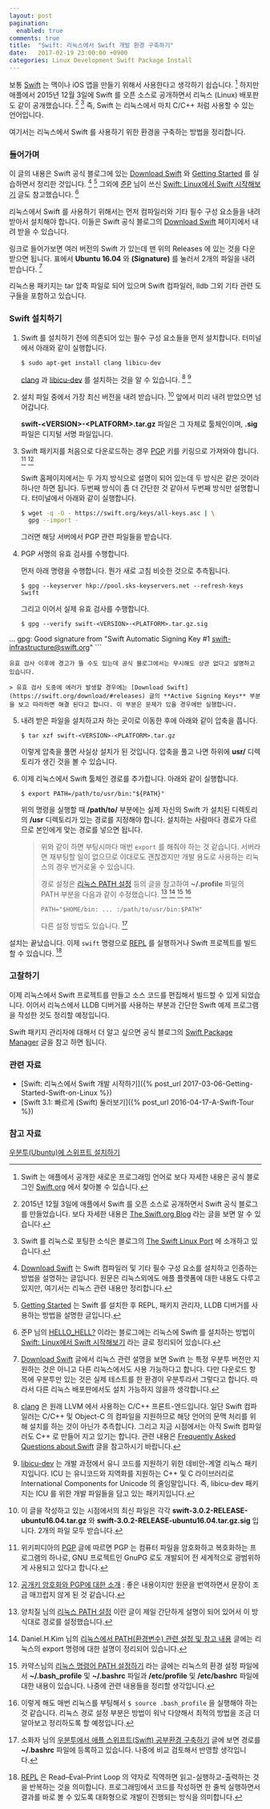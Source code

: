 ```yaml
---
layout: post
pagination: 
  enabled: true
comments: true
title:  "Swift: 리눅스에서 Swift 개발 환경 구축하기"
date:   2017-02-19 23:00:00 +0900
categories: Linux Development Swift Package Install
---
```


보통 [Swift](https://swift.org) 는 맥이나 iOS 앱을 만들기 위해서 사용한다고 생각하기 쉽습니다. [^swift] 하지만 애플에서 2015년 12월 3일에 Swift 를 오픈 소스로 공개하면서 리눅스 (Linux) 배포판도 같이 공개했습니다. [^swift-welcome] [^swift-linux] 즉, Swift 는 리눅스에서 마치 C/C++ 처럼 사용할 수 있는 언어입니다.

여기서는 리눅스에서 Swift 를 사용하기 위한 환경을 구축하는 방법을 정리합니다.

### 들어가며

이 글의 내용은 Swift 공식 블로그에 있는 [Download Swift](https://swift.org/download/#releases) 와 [Getting Started](https://swift.org/getting-started/) 를 실습하면서 정리한 것입니다. [^download-swift] [^swift-started] 그외에 [준P](http://crasy.tistory.com) 님이 쓰신 [Swift: Linux에서 Swift 시작해보기](http://crasy.tistory.com/145) 글도 참고했습니다. [^crasy-145]

리눅스에서 Swift 를 사용하기 위해서는 먼저 컴파일러와 기타 필수 구성 요소들을 내려 받아서 설치해야 합니다. 이들은 Swift 공식 블로그의 [Download Swift](https://swift.org/download/#releases) 페이지에서 내려 받을 수 있습니다.

링크로 들어가보면 여러 버전의 Swift 가 있는데 맨 위의 Releases 에 있는 것을 다운받으면 됩니다. 표에서 **Ubuntu 16.04** 와  **(Signature)** 를 눌러서 2개의 파일을 내려 받습니다. [^swift-releases]

리눅스용 패키지는 tar 압축 파일로 되어 있으며 Swift 컴파일러, lldb 그외 기타 관련 도구들을 포함하고 있습니다.

### Swift 설치하기

1. Swift 를 설치하기 전에 의존되어 있는 필수 구성 요소들을 먼저 설치합니다. 터미널에서 아래와 같이 실행합니다.

	```sh
	$ sudo apt-get install clang libicu-dev
	```

	[clang](https://clang.llvm.org) 과 [libicu-dev](https://packages.debian.org/sid/libicu-dev) 를 설치하는 것을 알 수 있습니다. [^clang] [^libicu-dev]

2. 설치 파일 중에서 가장 최신 버전을 내려 받습니다. [^version] 앞에서 미리 내려 받았으면 넘어갑니다.

	**swift-\<VERSION\>-\<PLATFORM\>.tar.gz** 파일은 그 자체로 툴체인이며, **.sig** 파일은 디지털 서명 파일입니다.

3. Swift 패키지를 처음으로 다운로드하는 경우 [PGP](https://ko.wikipedia.org/wiki/PGP_(소프트웨어)) 키를 키링으로 가져와야 합니다. [^wikipedia-pgp] [^jinbo-pgp]

	Swift 홈페이지에서는 두 가지 방식으로 설명이 되어 있는데 두 방식은 같은 것이라 하나만 하면 됩니다. 두번째 방식이 좀 더 간단한 것 같아서 두번째 방식만 설명합니다. 터미널에서 아래와 같이 실행합니다.

	```sh
	$ wget -q -O - https://swift.org/keys/all-keys.asc | \
	  gpg --import -
	```

	그러면 해당 서버에서 PGP 관련 파일들을 받습니다.

4. PGP 서명의 유효 검사를 수행합니다.

	먼저 아래 명령을 수행합니다. 뭔가 새로 고침 비슷한 것으로 추측됩니다.

	```
	$ gpg --keyserver hkp://pool.sks-keyservers.net --refresh-keys Swift
	```

	그리고 이어서 실제 유효 검사를 수행합니다.

	```
	$ gpg --verify swift-<VERSION>-<PLATFORM>.tar.gz.sig
...
gpg: Good signature from "Swift Automatic Signing Key #1 <swift-infrastructure@swift.org>"
	```

	유효 검사 이후에 경고가 뜰 수도 있는데 공식 블로그에서는 무시해도 상관 없다고 설명하고 있습니다.

	> 유효 검사 도중에 에러가 발생할 경우에는 [Download Swift](https://swift.org/download/#releases) 글의 **Active Signing Keys** 부분을 보고 따라하면 해결 된다고 합니다. 이 부분은 문제가 있을 경우에만 실행합니다.

5. 내려 받은 파일을 설치하고자 하는 곳이로 이동한 후에 아래와 같이 압축을 풉니다.

	```
	$ tar xzf swift-<VERSION>-<PLATFORM>.tar.gz
	```

	이렇게 압축을 풀면 사실상 설치가 된 것입니다. 압축을 풀고 나면 하위에 **usr/** 디렉토리가 생긴 것을 볼 수 있습니다.

6. 이제 리눅스에서 Swift 툴체인 경로를 추가합니다. 아래와 같이 실행합니다.

	```
	$ export PATH=/path/to/usr/bin:"${PATH}"
	```

	위의 명령을 실행할 때 **/path/to/** 부분에는 실제 자신의 Swift 가 설치된 디렉토리의 **/usr** 디렉토리가 있는 경로를 지정해야 합니다. 설치하는 사람마다 경로가 다르므로 본인에게 맞는 경로를 넣으면 됩니다.

	> 위와 같이 하면 부팅시마다 매번 `export` 를 해줘야 하는 것 같습니다. 서버라면 재부팅할 일이 없으므로 이대로도 괜찮겠지만 개발 용도로 사용하는 리눅스의 경우 번거로울 수 있습니다.
	>
	> 경로 설정은 [리눅스 PATH 설정](http://egloos.zum.com/silve2/v/4448383) 등의 글을 참고하여 **~/.profile** 파일의 PATH 부분을 다음과 같이 수정했습니다. [^egloos-4448383] [^blueskywithyou-32] [^superad-path] [^linux-bash]
	>
	> ```
	> PATH="$HOME/bin: ... :/path/to/usr/bin:$PATH"
	> ```
	>
	> 다른 설정 방법도 있습니다. [^html5around-swift]

설치는 끝났습니다. 이제 `swift` 명령으로 [REPL](https://en.wikipedia.org/wiki/Read–eval–print_loop) 를 실행하거나 Swift 프로젝트를 빌드할 수 있습니다. [^repl]

### 고찰하기

이제 리눅스에서 Swift 프로젝트를 만들고 소스 코드를 편집해서 빌드할 수 있게 되었습니다. 이어서 리눅스에서 LLDB 디버거를 사용하는 부분과 간단한 Swift 예제 프로그램을 작성한 것도 정리할 예정입니다.

Swift 패키지 관리자에 대해서 더 알고 싶으면 공식 블로그의 [Swift Package Manager](https://swift.org/package-manager/) 글을 참고 하면 됩니다.

### 관련 자료

* [Swift: 리눅스에서 Swift 개발 시작하기]({% post_url 2017-03-06-Getting-Started-Swift-on-Linux %})
* [Swift 3.1: 빠르게 (Swift) 둘러보기]({% post_url 2016-04-17-A-Swift-Tour %})

### 참고 자료

[^swift]: Swift 는 애플에서 공개한 새로운 프로그래밍 언어로 보다 자세한 내용은 공식 블로그인 [Swift.org](https://swift.org) 에서 찾아볼 수 있습니다.

[^swift-welcome]: 2015년 12월 3일에 애플에서 Swift 를 오픈 소스로 공개하면서 Swift 공식 블로그를 만들었습니다. 보다 자세한 내용은 [The Swift.org Blog](https://swift.org/blog/welcome/) 라는 글을 보면 알 수 있습니다.

[^swift-linux]: Swift 를 리눅스로 포팅한 소식은 블로그의 [The Swift Linux Port](https://swift.org/blog/swift-linux-port/) 에 소개하고 있습니다.

[^download-swift]: [Download Swift](https://swift.org/download/#releases) 는 Swift 컴파일러 및 기타 필수 구성 요소를 설치하고 인증하는 방법을 설명하는 글입니다. 원문은 리눅스외에도 애플 플랫폼에 대한 내용도 다루고 있지만, 여기서는 리눅스 관련 내용만 정리합니다.

[^swift-started]: [Getting Started](https://swift.org/getting-started/) 는 Swift 를 설치한 후 REPL, 패키지 관리자, LLDB 디버거를 사용하는 방법을 설명한 글입니다.

[^crasy-145]: 준P 님의 [HELLO_HELL?](http://crasy.tistory.com) 이라는 블로그에는 리눅스에 Swift 를 설치하는 방법이 [Swift: Linux에서 Swift 시작해보기](http://crasy.tistory.com/145) 라는 글로 정리되어 있습니다.

[^swift-releases]: [Download Swift](https://swift.org/download/#releases) 글에서 리눅스 관련 설명을 보면 Swift 는 특정 우분투 버전만 지원하는 것은 아니고 다른 리눅스에서도 사용 가능하다고 합니다. 다만 다운로드 항목에 우분투만 있는 것은 실제 테스트를 한 환경이 우분투라서 그렇다고 합니다. 따라서 다른 리눅스 배포판에서도 설치 가능하지 않을까 생각합니다.

[^clang]: [clang](https://clang.llvm.org) 은 원래 LLVM 에서 사용하는 C/C++ 프론트-엔드입니다. 일단 Swift 컴파일러는 C/C++ 및 Object-C 의 컴파일을 지원하므로 해당 언어의 문맥 처리를 위해 설치를 하는 것이 아닌가 추측합니다. 그리고 지금 시점에서는 아직 Swift 컴파일러도 C++ 로 만들어 지고 있기는 합니다. 관련 내용은 [Frequently Asked Questions about Swift](https://github.com/apple/swift/blob/2c7b0b22831159396fe0e98e5944e64a483c356e/www/FAQ.rst) 글을 참고하시기 바랍니다.  

[^libicu-dev]: [libicu-dev](https://packages.debian.org/sid/libicu-dev) 는 개발 과정에서 유니 코드를 지원하기 위한 데비안-계열 리눅스 패키지입니다. ICU 는 유니코드와 지역화를 지원하는 C++ 및 C 라이브러리로 International Components for Unicode 의 줄임말입니다. 즉, libicu-dev 패키지는 ICU 를 위한 개발 파일들을 담고 있는 패키지입니다.

[^version]: 이 글을 작성하고 있는 시점에서의 최신 파일은 각각 **swift-3.0.2-RELEASE-ubuntu16.04.tar.gz** 와 **swift-3.0.2-RELEASE-ubuntu16.04.tar.gz.sig** 입니다. 2개의 파일 모두 받습니다.

[^wikipedia-pgp]: 위키피디아의 [PGP](https://ko.wikipedia.org/wiki/PGP_(소프트웨어)) 글에 따르면 PGP 는 컴퓨터 파일을 암호화하고 복호화하는 프로그램의 하나로, GNU 프로젝트인 GnuPG 로도 개발되어 전 세계적으로 광범위하게 사용되고 있다고 합니다.

[^jinbo-pgp]: [공개키 암호화와 PGP에 대한 소개](https://guide.jinbo.net/digital-security/communication-security/introduction-public-key-encryption) : 좋은 내용이지만 원문을 번역하면서 문장이 조금 매끄럽지 않게 된 것 같습니다.

[^egloos-4448383]: 양치질 님의 [리눅스 PATH 설정](http://egloos.zum.com/silve2/v/4448383) 이란 글이 제일 간단하게 설명이 되어 있어서 이 방식대로 경로를 설정했습니다.

[^blueskywithyou-32]: Daniel.H.Kim 님의 [리눅스에서 PATH(환경변수) 관련 설정 및 참고 내용](http://blueskywithyou.tistory.com/32) 글에는 리눅스의 export 명령에 대한 설명이 정리되어 있습니다.

[^superad-path]: 카약스님의 [리눅스 명령어 PATH 설정하기](http://superad.tistory.com/entry/리눅스-명령어-PATH설정하기) 라는 글에는 리눅스의 환경 설정 파일에서 **~/.bash_profile** 및 **~/.bashrc** 파일과 **/etc/profile** 및 **/etc/bashrc** 파일에 대한 내용이 있습니다. 나중에 관련 내용들을 정리할 생각입니다.

[^linux-bash]: 이렇게 해도 매번 리눅스를 부팅해서 `$ source .bash_profile` 을 실행해야 하는 것 같습니다. 리눅스 경로 설정 부분은 방법이 워낙 다양해서 최적의 방법을 조금 더 알아보고 정리하도록 할 예정입니다.

[^html5around-swift]: 소화자 님의 [우분투에서 애플 스위프트(Swift) 공부환경 구축하기](http://html5around.com/wordpress/tutorials/ubuntu-swift/) 글에 보면 경로를 **~/.bashrc** 파일에 등록하고 있습니다. 나중에 비교 검토해서 반영할 생각입니다.

[^repl]: [REPL](https://en.wikipedia.org/wiki/Read–eval–print_loop) 은 Read–Eval–Print Loop 의 약자로 직역하면 읽고-실행하고-출력하는 것을 반복하는 것을 의미합니다. 프로그래밍에서 코드를 작성하면 한 줄씩 실행하면서 결과를 바로 볼 수 있도록 대화형으로 개발이 진행되는 방식을 의미합니다.

[우분투(Ubuntu)에 스위프트 설치하기](http://blog.yagom.net/535)
